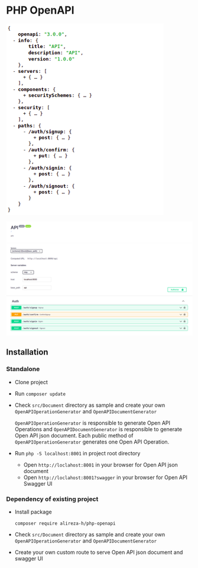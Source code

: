 # PHP OpenAPI

![Open API JSON Preview](./resources/images/screenshots/openapi-json.png)

![Open API Swagger UI Preview](./resources/images/screenshots/openapi-swagger-ui.png)


## Installation

### Standalone

- Clone project
- Run `composer update`
- Check `src/Document` directory as sample and create your own `OpenAPIOperationGenerator` and `OpenAPIDocumentGenerator`

  `OpenAPIOperationGenerator` is responsible to generate Open API Operations and `OpenAPIDocumentGenerator` is
  responsible to generate Open API json document. Each public method of `OpenAPIOperationGenerator` generates one Open
  API Operation.

- Run `php -S localhost:8001` in project root directory

  - Open `http://loclahost:8001` in your browser for Open API json document
  - Open `http://loclahost:8001?swagger` in your browser for Open API Swagger UI

### Dependency of existing project

- Install package

    ```shell
    composer require alireza-h/php-openapi
    ```

- Check `src/Document` directory as sample and create your own `OpenAPIOperationGenerator` and `OpenAPIDocumentGenerator`
- Create your own custom route to serve Open API json document and swagger UI
